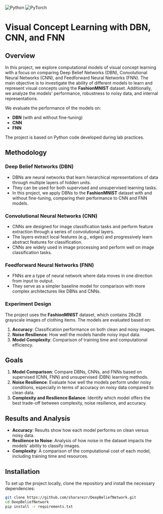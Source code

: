 ![Python](https://img.shields.io/badge/language-python-blue.svg)
![PyTorch](https://img.shields.io/badge/framework-PyTorch-orange.svg)
# Visual Concept Learning with DBN, CNN, and FNN

## Overview

In this project, we explore computational models of visual concept learning with a focus on comparing Deep Belief Networks (DBN), Convolutional Neural Networks (CNN), and Feedforward Neural Networks (FNN). The main objective is to investigate the ability of different models to learn and represent visual concepts using the **FashionMNIST** dataset. Additionally, we analyze the models' performance, robustness to noisy data, and internal representations.

We evaluate the performance of the models on:
- **DBN** (with and without fine-tuning)
- **CNN**
- **FNN**

The project is based on Python code developed during lab practices.

## Methodology

### Deep Belief Networks (DBN)
- DBNs are neural networks that learn hierarchical representations of data through multiple layers of hidden units.
- They can be used for both supervised and unsupervised learning tasks.
- In this project, we apply DBNs to the **FashionMNIST** dataset with and without fine-tuning, comparing their performance to CNN and FNN models.

### Convolutional Neural Networks (CNN)
- CNNs are designed for image classification tasks and perform feature extraction through a series of convolutional layers.
- The layers extract local features (e.g., edges) and progressively learn abstract features for classification.
- CNNs are widely used in image processing and perform well on image classification tasks.

### Feedforward Neural Networks (FNN)
- FNNs are a type of neural network where data moves in one direction from input to output.
- They serve as a simpler baseline model for comparison with more complex architectures like DBNs and CNNs.

### Experiment Design
The project uses the **FashionMNIST** dataset, which contains 28x28 grayscale images of clothing items. The models are evaluated based on:
1. **Accuracy**: Classification performance on both clean and noisy images.
2. **Noise Resilience**: How well the models handle noisy input data.
3. **Model Complexity**: Comparison of training time and computational efficiency.

## Goals

1. **Model Comparison**: Compare DBNs, CNNs, and FNNs based on supervised (CNN, FNN) and unsupervised (DBN) learning methods.
2. **Noise Resilience**: Evaluate how well the models perform under noisy conditions, especially in terms of accuracy on noisy data compared to clean data.
3. **Complexity and Resilience Balance**: Identify which model offers the best trade-off between complexity, noise resilience, and accuracy.

## Results and Analysis

- **Accuracy**: Results show how each model performs on clean versus noisy data.
- **Resilience to Noise**: Analysis of how noise in the dataset impacts the models' ability to classify images.
- **Complexity**: A comparison of the computational cost of each model, including training time and resources.

## Installation

To set up the project locally, clone the repository and install the necessary dependencies:

```bash
git clone https://github.com/shararezr/DeepBeliefNetwork.git
cd DeepBeliefNetwork
pip install -r requirements.txt
